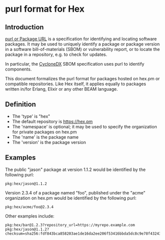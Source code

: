 # purl format for Hex

## Introduction

[purl or Package URL](https://github.com/package-url/purl-spec) is a
specification for identifying and locating software packages. It may be used
to uniquely identify a package or package version in a software
bill-of-materials (SBOM) or vulnerability report, or to locate the package in a
repository, e.g. to check for updates.

In particular, the [CycloneDX](https://cyclonedx.org) SBOM specification
uses purl to identify components.

This document formalizes the purl format for packages hosted on hex.pm or
compatible repositories. Like Hex itself, it applies equally to packages
written in/for Erlang, Elixir or any other BEAM language.

## Definition

* The 'type' is "hex"
* The default repository is https://hex.pm
* The 'namespace' is optional; it may be used to specify the organization for
  private packages on hex.pm
* The 'name' is the package name
* The 'version' is the package version

## Examples

The public "jason" package at version 1.1.2 would be identified by the
following purl:

    pkg:hex/jason@1.1.2

Version 2.3.4 of a package named "foo", published under the "acme" organization
on hex.pm would be identified by the following purl:

    pkg:hex/acme/foo@2.3.4

Other examples include:

    pkg:hex/bar@1.2.3?repository_url=https://myrepo.example.com
    pkg:hex/jason@1.1.2?checksum=sha256:fdf843bca858203ae1de16da2ee206f53416bbda5dc8c9e78f43243de4bc3afe
